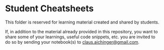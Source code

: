 # Student Cheatsheets

This folder is reserved for learning material created and shared by students.

If, in addition to the material already provided in this repository, you want
to share some of your learnings, useful code snippets, etc. you are invited to
do so by sending your notebook(s) to claus.aichinger@gmail.com.
